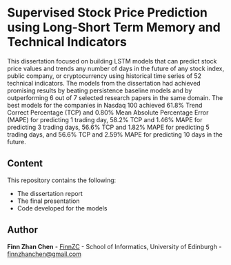 # Supervised Stock Price Prediction using Long-Short Term Memory and Technical Indicators
This dissertation focused on building LSTM models that can predict stock price values
and trends any number of days in the future of any stock index, public company, or
cryptocurrency using historical time series of 52 technical indicators.
The models from the dissertation had achieved promising results by beating persistence
baseline models and by outperforming 6 out of 7 selected research papers in the same
domain. The best models for the companies in Nasdaq 100 achieved 61.8% Trend
Correct Percentage (TCP) and 0.80% Mean Absolute Percentage Error (MAPE) for
predicting 1 trading day, 58.2% TCP and 1.46% MAPE for predicting 3 trading days,
56.6% TCP and 1.82% MAPE for predicting 5 trading days, and 56.6% TCP and
2.59% MAPE for predicting 10 days in the future.

## Content
This repository contains the following:
* The dissertation report
* The final presentation
* Code developed for the models

## Author
**Finn Zhan Chen** - [FinnZC](https://github.com/FinnZC) - School of Informatics, University of Edinburgh - finnzhanchen@gmail.com
